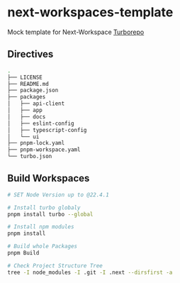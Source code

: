 # next-workspaces-template
Mock template for Next-Workspace [Turborepo](https://github.com/vercel/turbo)

## Directives
```sh
.
├── LICENSE
├── README.md
├── package.json
├── packages
│   ├── api-client
│   ├── app
│   ├── docs
│   ├── eslint-config
│   ├── typescript-config
│   └── ui
├── pnpm-lock.yaml
├── pnpm-workspace.yaml
└── turbo.json
```

## Build Workspaces

```sh
# SET Node Version up to @22.4.1

# Install turbo globaly
pnpm install turbo --global

# Install npm modules
pnpm install

# Build whole Packages
pnpm Build

# Check Project Structure Tree
tree -I node_modules -I .git -I .next --dirsfirst -a
```
